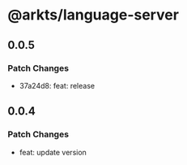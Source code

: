 # @arkts/language-server

## 0.0.5

### Patch Changes

- 37a24d8: feat: release

## 0.0.4

### Patch Changes

- feat: update version
